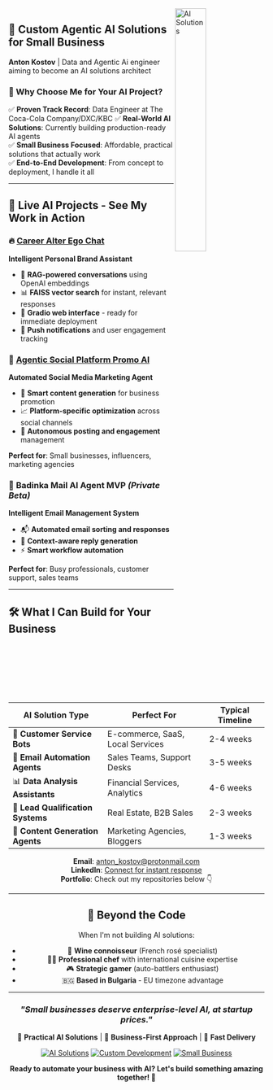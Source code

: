 
</div>

<img width="35%" align="right" alt="AI Solutions" src="https://user-images.githubusercontent.com/48678280/88862734-4903af80-d201-11ea-968b-9c939d88a37c.gif" />

## 🚀 Custom Agentic AI Solutions for Small Business

**Anton Kostov** | Data and Agentic Ai engineer aiming to become an AI solutions architect


### 💼 Why Choose Me for Your AI Project?

✅ **Proven Track Record**: Data Engineer at The Coca-Cola Company/DXC/KBC
✅ **Real-World AI Solutions**: Currently building production-ready AI agents  
✅ **Small Business Focused**: Affordable, practical solutions that actually work  
✅ **End-to-End Development**: From concept to deployment, I handle it all  

---

## 🤖 **Live AI Projects** - See My Work in Action

### 🔥 [Career Alter Ego Chat](https://github.com/antonko-de/career_alter_ego_chat)
**Intelligent Personal Brand Assistant**
- 🧠 **RAG-powered conversations** using OpenAI embeddings
- 📊 **FAISS vector search** for instant, relevant responses  
- 💬 **Gradio web interface** - ready for immediate deployment
- 🔧 **Push notifications** and user engagement tracking


### 🏢 [Agentic Social Platform Promo AI](https://github.com/antonko-de/src_bnb_agentic_social_platform_promo_ai)
**Automated Social Media Marketing Agent**
- 🎯 **Smart content generation** for business promotion
- 📈 **Platform-specific optimization** across social channels
- 🤖 **Autonomous posting and engagement** management

**Perfect for**: Small businesses, influencers, marketing agencies

### 📧 **Badinka Mail AI Agent MVP** *(Private Beta)*
**Intelligent Email Management System**
- 📬 **Automated email sorting and responses**
- 🧠 **Context-aware reply generation**
- ⚡ **Smart workflow automation**

**Perfect for**: Busy professionals, customer support, sales teams

---

## 🛠️ **What I Can Build for Your Business**

<div align="center">

| **AI Solution Type** | **Perfect For** | **Typical Timeline** |
|---------------------|----------------|---------------------|
| 🤖 **Customer Service Bots** | E-commerce, SaaS, Local Services | 2-4 weeks |
| 📧 **Email Automation Agents** | Sales Teams, Support Desks | 3-5 weeks |
| 📊 **Data Analysis Assistants** | Financial Services, Analytics | 4-6 weeks |
| 🎯 **Lead Qualification Systems** | Real Estate, B2B Sales | 2-3 weeks |
| 📝 **Content Generation Agents** | Marketing Agencies, Bloggers | 1-3 weeks |


**Email**: [anton_kostov@protonmail.com](mailto:anton_kostov@protonmail.com)  
**LinkedIn**: [Connect for instant response](https://www.linkedin.com/in/anton-kostov-807a96136)  
**Portfolio**: Check out my repositories below 👇

---

## 🌟 **Beyond the Code**

When I'm not building AI solutions:
- 🍷 **Wine connoisseur** (French rosé specialist)
- 👨‍🍳 **Professional chef** with international cuisine expertise  
- 🎮 **Strategic gamer** (auto-battlers enthusiast)
- 🇧🇬 **Based in Bulgaria** - EU timezone advantage

---

<div align="center">

### *"Small businesses deserve enterprise-level AI, at startup prices."*

🤖 **Practical AI Solutions** | 💼 **Business-First Approach** | 🚀 **Fast Delivery**

[![AI Solutions](https://img.shields.io/badge/AI-Solutions%20Architect-blue?style=for-the-badge&logo=openai)](mailto:anton_kostov@protonmail.com)
[![Custom Development](https://img.shields.io/badge/Custom-Development-green?style=for-the-badge&logo=python)](mailto:anton_kostov@protonmail.com)
[![Small Business](https://img.shields.io/badge/Small%20Business-Specialist-orange?style=for-the-badge&logo=handshake)](mailto:anton_kostov@protonmail.com)

**Ready to automate your business with AI? Let's build something amazing together! 🚀**

</div>
